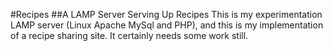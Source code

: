 #Recipes
##A LAMP Server Serving Up Recipes
This is my experimentation LAMP server (Linux Apache MySql and PHP), and this is my implementation of a recipe sharing site. It certainly needs some work still.